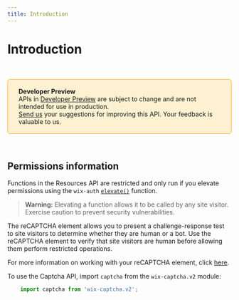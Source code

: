 ```yaml
---
title: Introduction
---
```

# Introduction

&nbsp;

<div style="background-color: #FEF1D1; padding: 18px 24px; border-radius: 6px; border: 1px solid #FDB10C; box-sizing: border-box; display: inline-block">
    <b>Developer Preview</b>
    <br/>
    <span>APIs in <a href="https://www.wix.com/velo/reference/api-overview/developer-preview">Developer Preview</a> are subject to change and are not intended for use in production.<br/><a href="mailto:velo-preview-feedback@wix.com">Send us</a> your suggestions for improving this API. Your feedback is valuable to us.</span>
</div>

&nbsp;

## Permissions information

Functions in the Resources API are restricted and only run if you elevate permissions using the `wix-auth` [`elevate()`](https://www.wix.com/velo/reference/wix-auth/elevate) function.

<blockquote class='warning'>
<p><strong>Warning:</strong> Elevating a function allows it to be called by any site visitor. Exercise caution to prevent security vulnerabilities.</p>
</blockquote>

The reCAPTCHA element allows you to present a challenge-response test to site visitors to determine whether they are human or a bot. Use the reCAPTCHA element to verify that site visitors are human before allowing them perform restricted operations.

For more information on working with your reCAPTCHA element, click [here](https://support.wix.com/en/article/velo-tutorial-using-recaptcha-to-protect-data-submission).

To use the Captcha API, import `captcha` from the `wix-captcha.v2` module:

```javascript
    import captcha from 'wix-captcha.v2';  
```